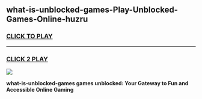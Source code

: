 
## what-is-unblocked-games-Play-Unblocked-Games-Online-huzru
<h3>
<a href="https://premium76.site?title=what-is-unblocked-games&ref=25A">CLICK TO PLAY</a></h3>
<hr>

<h3>
<a href="https://premium76.site?title=what-is-unblocked-games&ref=25A">CLICK 2 PLAY</a>
  
</h3>

<a href="https://premium76.site?title=what-is-unblocked-games&ref=25A"><img src="https://clearcache.store/games.png"></a>


**what-is-unblocked-games games unblocked: Your Gateway to Fun and Accessible Online Gaming**
